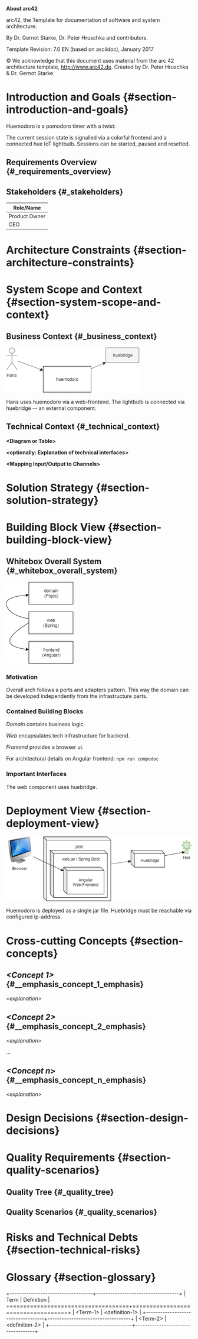 **About arc42**

arc42, the Template for documentation of software and system
architecture.

By Dr. Gernot Starke, Dr. Peter Hruschka and contributors.

Template Revision: 7.0 EN (based on asciidoc), January 2017

© We acknowledge that this document uses material from the arc 42
architecture template, <http://www.arc42.de>. Created by Dr. Peter
Hruschka & Dr. Gernot Starke.

Introduction and Goals {#section-introduction-and-goals}
======================

Huemodoro is a pomodoro timer with a twist:

The current session state is signalled via a colorful frontend and a connected hue IoT lightbulb.
Sessions can be started, paused and resetted. 


Requirements Overview {#_requirements_overview}
---------------------


Stakeholders {#_stakeholders}
------------

| Role/Name   |
|-------------| 
| Product Owner | 
| CEO         |


Architecture Constraints {#section-architecture-constraints}
========================

System Scope and Context {#section-system-scope-and-context}
========================

Business Context {#_business_context}
----------------

![](kontext-diagram.png)

Hans uses huemodoro via a web-frontend. 
The lightbulb is connected via huebridge -- an external component.

Technical Context {#_technical_context}
-----------------

**\<Diagram or Table\>**

**\<optionally: Explanation of technical interfaces\>**

**\<Mapping Input/Output to Channels\>**

Solution Strategy {#section-solution-strategy}
=================

Building Block View {#section-building-block-view}
===================

Whitebox Overall System {#_whitebox_overall_system}
-----------------------

![](dingsda.png)


### Motivation

Overall arch follows a ports and adapters pattern.
This way the domain can be developed independently from the infrastructure parts.

### Contained Building Blocks

*Domain* contains business logic.

*Web* encapsulates tech infrastructure for backend.

*Frontend* provides a browser ui.

For architectural details on Angular frontend:
`npm run compodoc`

### Important Interfaces

The web component uses huebridge.


Deployment View {#section-deployment-view}
===============

![](deployment.png)

Huemodoro is deployed as a single jar file.
Huebridge must be reachable via configured ip-address.

Cross-cutting Concepts {#section-concepts}
======================

*\<Concept 1\>* {#__emphasis_concept_1_emphasis}
---------------

*\<explanation\>*

*\<Concept 2\>* {#__emphasis_concept_2_emphasis}
---------------

*\<explanation\>*

...

*\<Concept n\>* {#__emphasis_concept_n_emphasis}
---------------

*\<explanation\>*

Design Decisions {#section-design-decisions}
================

Quality Requirements {#section-quality-scenarios}
====================

Quality Tree {#_quality_tree}
------------

Quality Scenarios {#_quality_scenarios}
-----------------

Risks and Technical Debts {#section-technical-risks}
=========================

Glossary {#section-glossary}
========

+-----------------------------------+-----------------------------------+
| Term                              | Definition                        |
+===================================+===================================+
| \<Term-1\>                        | \<definition-1\>                  |
+-----------------------------------+-----------------------------------+
| \<Term-2\>                        | \<definition-2\>                  |
+-----------------------------------+-----------------------------------+
